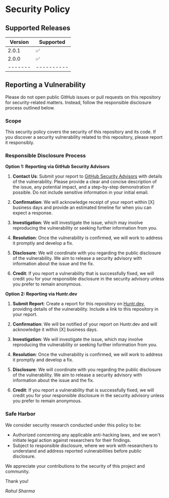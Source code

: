 # Security Policy

## Supported Releases

| Version | Supported |
| ------- | --------- |
| 2.0.1   | ✅        |
| 2.0.0   | ✅        |
| ------- | ----------|

## Reporting a Vulnerability

Please do not open public GitHub issues or pull requests on this repository for security-related matters. Instead, follow the responsible disclosure process outlined below.

### Scope

This security policy covers the security of this repository and its code. If you discover a security vulnerability related to this repository, please report it responsibly.

### Responsible Disclosure Process

**Option 1: Reporting via GitHub Security Advisors**

1. **Contact Us**: Submit your report to [GitHub Security Advisors](https://github.com/idurar/idurar-erp-crm/security) with details of the vulnerability. Please provide a clear and concise description of the issue, any potential impact, and a step-by-step demonstration if possible. Do not include sensitive information in your initial email.
   
2. **Confirmation**: We will acknowledge receipt of your report within [X] business days and provide an estimated timeline for when you can expect a response.
   
3. **Investigation**: We will investigate the issue, which may involve reproducing the vulnerability or seeking further information from you.
   
4. **Resolution**: Once the vulnerability is confirmed, we will work to address it promptly and develop a fix.
   
5. **Disclosure**: We will coordinate with you regarding the public disclosure of the vulnerability. We aim to release a security advisory with information about the issue and the fix.
   
6. **Credit**: If you report a vulnerability that is successfully fixed, we will credit you for your responsible disclosure in the security advisory unless you prefer to remain anonymous.

**Option 2: Reporting via Huntr.dev**

1. **Submit Report**: Create a report for this repository on [Huntr.dev](https://huntr.dev), providing details of the vulnerability. Include a link to this repository in your report.
   
2. **Confirmation**: We will be notified of your report on Huntr.dev and will acknowledge it within [X] business days.
   
3. **Investigation**: We will investigate the issue, which may involve reproducing the vulnerability or seeking further information from you.
   
4. **Resolution**: Once the vulnerability is confirmed, we will work to address it promptly and develop a fix.
   
5. **Disclosure**: We will coordinate with you regarding the public disclosure of the vulnerability. We aim to release a security advisory with information about the issue and the fix.
   
6. **Credit**: If you report a vulnerability that is successfully fixed, we will credit you for your responsible disclosure in the security advisory unless you prefer to remain anonymous.

### Safe Harbor

We consider security research conducted under this policy to be:

- Authorized concerning any applicable anti-hacking laws, and we won't initiate legal action against researchers for their findings.
- Subject to responsible disclosure, where we work with researchers to understand and address reported vulnerabilities before public disclosure.

We appreciate your contributions to the security of this project and community.

Thank you!

*Rahul Sharma*
